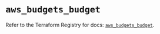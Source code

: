 # `aws_budgets_budget`

Refer to the Terraform Registry for docs: [`aws_budgets_budget`](https://registry.terraform.io/providers/hashicorp/aws/5.51.0/docs/resources/budgets_budget).
